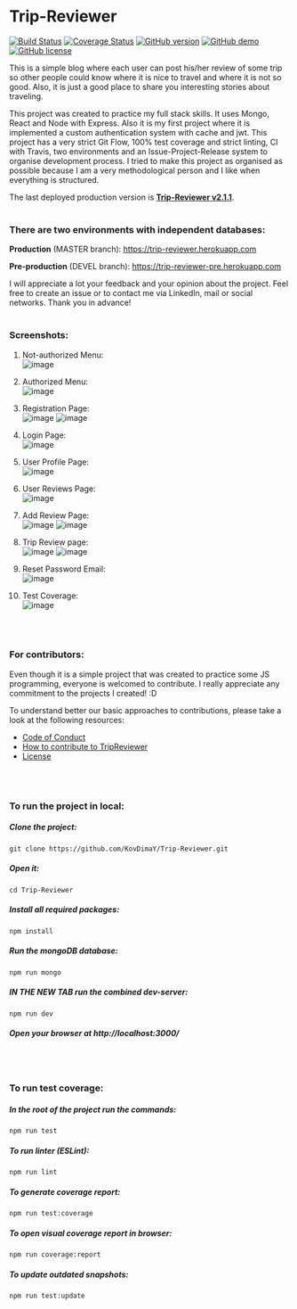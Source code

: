 # Trip-Reviewer

[![Build Status](https://travis-ci.com/KovDimaY/Trip-Reviewer.svg?branch=master)](https://travis-ci.com/KovDimaY/Trip-Reviewer)
[![Coverage Status](https://coveralls.io/repos/github/KovDimaY/Trip-Reviewer/badge.svg?branch=master)](https://coveralls.io/github/KovDimaY/Trip-Reviewer?branch=master)
[![GitHub version](https://img.shields.io/badge/version-2.1.1-yellow.svg)](https://github.com/KovDimaY/Trip-Reviewer/releases)
[![GitHub demo](https://img.shields.io/badge/demo-available-green.svg)](https://trip-reviewer.herokuapp.com)
[![GitHub license](https://img.shields.io/badge/license-MIT-blue.svg)](https://github.com/KovDimaY/Trip-Reviewer/blob/master/LICENSE)

This is a simple blog where each user can post his/her review of some trip so other people could know where it is nice to travel and where it is not so good. Also, it is just a good place to share you interesting stories about traveling.

This project was created to practice my full stack skills. It uses Mongo, React and Node with Express.
Also it is my first project where it is implemented a custom authentication system with cache and jwt.
This project has a very strict Git Flow, 100% test coverage and strict linting, CI with Travis, two environments and an Issue-Project-Release system to organise development process. I tried to make this project as organised as possible because I am a very methodological person and I like when everything is structured.

The last deployed production version is [**Trip-Reviewer v2.1.1**](https://github.com/KovDimaY/Trip-Reviewer/releases).
<br>
<br>

### There are two environments with independent databases:

**Production** (MASTER branch): https://trip-reviewer.herokuapp.com

**Pre-production** (DEVEL branch): https://trip-reviewer-pre.herokuapp.com

I will appreciate a lot your feedback and your opinion about the project. Feel free to create an issue or to contact me via LinkedIn, mail or social networks.
Thank you in advance!
<br>
<br>

### Screenshots:

1. Not-authorized Menu:<br>
   ![image](https://user-images.githubusercontent.com/26466644/47853258-6dd5b380-ddde-11e8-9fdf-45fb987ce6bf.png)

2. Authorized Menu:<br>
   ![image](https://user-images.githubusercontent.com/26466644/47853576-7084d880-dddf-11e8-9797-43ddef0bbc44.png)

3. Registration Page:<br>
   ![image](https://user-images.githubusercontent.com/26466644/47854831-171ea880-dde3-11e8-8484-91258395541f.png)
   ![image](https://user-images.githubusercontent.com/26466644/47854866-374e6780-dde3-11e8-9a78-87c424a643db.png)

4. Login Page:<br>
   ![image](https://user-images.githubusercontent.com/26466644/47854722-c3ac5a80-dde2-11e8-864f-91d97a4b21ba.png)

5. User Profile Page:<br>
   ![image](https://user-images.githubusercontent.com/26466644/47853514-48957500-dddf-11e8-859c-28001aec4640.png)

6. User Reviews Page:<br>
   ![image](https://user-images.githubusercontent.com/26466644/47853844-58fa1f80-dde0-11e8-9e13-c2aeaf90dc58.png)

7. Add Review Page:<br>
   ![image](https://user-images.githubusercontent.com/26466644/47854613-7d56fb80-dde2-11e8-9edd-a6d1df6d1df3.png)
   ![image](https://user-images.githubusercontent.com/26466644/47854649-91026200-dde2-11e8-9502-40d3cacb5d74.png)

8. Trip Review page:<br>
   ![image](https://user-images.githubusercontent.com/26466644/47854355-d4100580-dde1-11e8-8a1e-f52084168b82.png)
   ![image](https://user-images.githubusercontent.com/26466644/47854559-53053e00-dde2-11e8-8fd6-3e9915680312.png)

9. Reset Password Email:<br>
   ![image](https://user-images.githubusercontent.com/26466644/47858656-daf04580-ddec-11e8-99e9-54b90dc3ee1e.png)

10. Test Coverage:<br>
    ![image](https://user-images.githubusercontent.com/26466644/47857363-b5157180-dde9-11e8-884f-5ce5d3d0f49c.png)

<br>
<br>

### For contributors:

Even though it is a simple project that was created to practice some JS programming, everyone is welcomed to contribute. I really appreciate any commitment to the projects I created! :D

To understand better our basic approaches to contributions, please take a look at the following resources:

- [Code of Conduct](https://github.com/KovDimaY/Trip-Reviewer/blob/master/CODE_OF_CONDUCT.md)
- [How to contribute to TripReviewer](https://github.com/KovDimaY/Trip-Reviewer/blob/master/CONTRIBUTING.md)
- [License](https://github.com/KovDimaY/Trip-Reviewer/blob/master/LICENSE)

<br>
<br>

### To run the project in local:

##### Clone the project:

```
git clone https://github.com/KovDimaY/Trip-Reviewer.git
```

##### Open it:

```
cd Trip-Reviewer
```

##### Install all required packages:

```
npm install
```

##### Run the mongoDB database:

```
npm run mongo
```

##### IN THE NEW TAB run the combined dev-server:

```
npm run dev
```

##### Open your browser at http://localhost:3000/

<br>
<br>

### To run test coverage:

##### In the root of the project run the commands:

```
npm run test
```

##### To run linter (ESLint):

```
npm run lint
```

##### To generate coverage report:

```
npm run test:coverage
```

##### To open visual coverage report in browser:

```
npm run coverage:report
```

##### To update outdated snapshots:

```
npm run test:update
```
